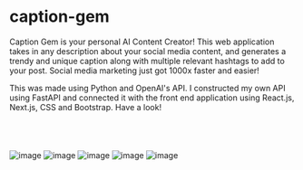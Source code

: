 # caption-gem
Caption Gem is your personal AI Content Creator! This web application takes in any description about your social media content, and generates a trendy and unique caption along with multiple relevant hashtags to add to your post. Social media marketing just got 1000x faster and easier! 

This was made using Python and OpenAI's API. I constructed my own API using FastAPI and connected it with the front end application using React.js, Next.js, CSS and Bootstrap. Have a look!
<br/>
<br/>
<br/>
<br/>
<br/>
![image](https://user-images.githubusercontent.com/72419841/212598761-400dd6bd-dd4d-46a8-b1ef-4f5f4b98c052.png)
![image](https://user-images.githubusercontent.com/72419841/212599087-1b865d4c-9c17-42a0-9f6d-096f0fee8769.png)
![image](https://user-images.githubusercontent.com/72419841/212599313-c8d78031-1479-46aa-ae87-93911e7ddf04.png)
![image](https://user-images.githubusercontent.com/72419841/212599475-d6eac528-73c5-4443-8bb7-357ce94f72c0.png)
![image](https://user-images.githubusercontent.com/72419841/212599675-8af391d9-50b4-4b2a-a566-ab5ce8add7aa.png)

